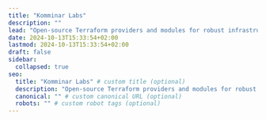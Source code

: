 ```yaml
---
title: "Komminar Labs"
description: ""
lead: "Open-source Terraform providers and modules for robust infrastructure automation."
date: 2024-10-13T15:33:54+02:00
lastmod: 2024-10-13T15:33:54+02:00
draft: false
sidebar:
  collapsed: true
seo:
  title: "Komminar Labs" # custom title (optional)
  description: "Open-source Terraform providers and modules for robust infrastructure automation." # custom description (recommended)
  canonical: "" # custom canonical URL (optional)
  robots: "" # custom robot tags (optional)
---
```

